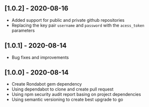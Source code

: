 ## [1.0.2] - 2020-08-16

- Added support for public and private github repositories
- Replacing the key pair `username` and `password` with the `acess_token` parameters

## [1.0.1] - 2020-08-14

- Bug fixes and improvements

## [1.0.0] - 2020-08-14

- Create Rondabot gem dependency
- Using dependabot to clone and create pull request
- Using npm security audit report basing on project dependencies
- Using semantic versioning to create best upgrade to go